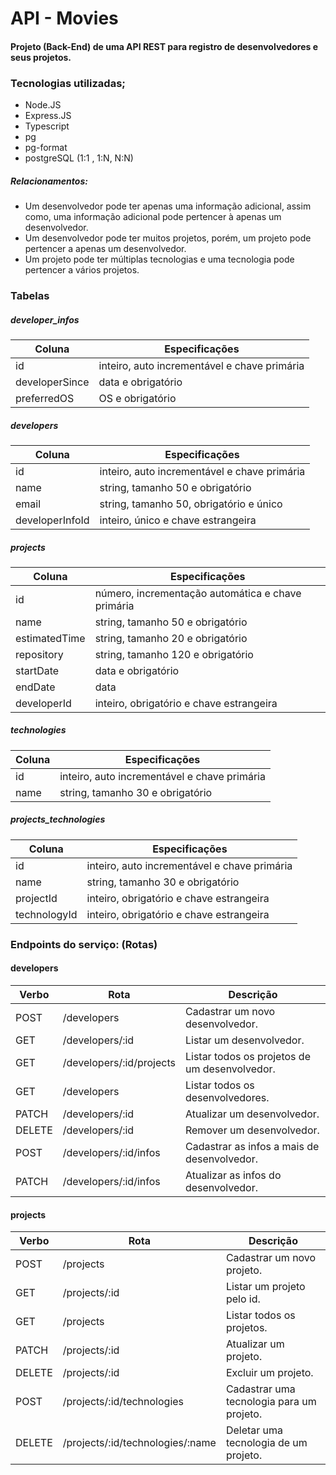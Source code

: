 # API - Movies

#### Projeto (Back-End) de uma API REST para registro de desenvolvedores e seus projetos.

### Tecnologias utilizadas;

- Node.JS
- Express.JS
- Typescript
- pg
- pg-format
- postgreSQL (1:1 , 1:N, N:N)

##### Relacionamentos:

- Um desenvolvedor pode ter apenas uma informação adicional, assim como, uma informação adicional pode pertencer à apenas um desenvolvedor.
- Um desenvolvedor pode ter muitos projetos, porém, um projeto pode pertencer a apenas um desenvolvedor.
- Um projeto pode ter múltiplas tecnologias e uma tecnologia pode pertencer a vários projetos.

### Tabelas

##### developer_infos

| Coluna         | Especificações                               |
| -------------- | -------------------------------------------- |
| id             | inteiro, auto incrementável e chave primária |
| developerSince | data e obrigatório                           |
| preferredOS    | OS e obrigatório                             |

##### developers

| Coluna          | Especificações                               |
| --------------- | -------------------------------------------- |
| id              | inteiro, auto incrementável e chave primária |
| name            | string, tamanho 50 e obrigatório             |
| email           | string, tamanho 50, obrigatório e único      |
| developerInfoId | inteiro, único e chave estrangeira           |

##### projects

| Coluna        | Especificações                                    |
| ------------- | ------------------------------------------------- |
| id            | número, incrementação automática e chave primária |
| name          | string, tamanho 50 e obrigatório                  |
| estimatedTime | string, tamanho 20 e obrigatório                  |
| repository    | string, tamanho 120 e obrigatório                 |
| startDate     | data e obrigatório                                |
| endDate       | data                                              |
| developerId   | inteiro, obrigatório e chave estrangeira          |

##### technologies

| Coluna | Especificações                               |
| ------ | -------------------------------------------- |
| id     | inteiro, auto incrementável e chave primária |
| name   | string, tamanho 30 e obrigatório             |

##### projects_technologies

| Coluna       | Especificações                               |
| ------------ | -------------------------------------------- |
| id           | inteiro, auto incrementável e chave primária |
| name         | string, tamanho 30 e obrigatório             |
| projectId    | inteiro, obrigatório e chave estrangeira     |
| technologyId | inteiro, obrigatório e chave estrangeira     |

### Endpoints do serviço: (Rotas)

#### developers

| Verbo  | Rota                     | Descrição                                     |
| ------ | ------------------------ | --------------------------------------------- |
| POST   | /developers              | Cadastrar um novo desenvolvedor.              |
| GET    | /developers/:id          | Listar um desenvolvedor.                      |
| GET    | /developers/:id/projects | Listar todos os projetos de um desenvolvedor. |
| GET    | /developers              | Listar todos os desenvolvedores.              |
| PATCH  | /developers/:id          | Atualizar um desenvolvedor.                   |
| DELETE | /developers/:id          | Remover um desenvolvedor.                     |
| POST   | /developers/:id/infos    | Cadastrar as infos a mais de desenvolvedor.   |
| PATCH  | /developers/:id/infos    | Atualizar as infos do desenvolvedor.          |

#### projects

| Verbo  | Rota                             | Descrição                                 |
| ------ | -------------------------------- | ----------------------------------------- |
| POST   | /projects                        | Cadastrar um novo projeto.                |
| GET    | /projects/:id                    | Listar um projeto pelo id.                |
| GET    | /projects                        | Listar todos os projetos.                 |
| PATCH  | /projects/:id                    | Atualizar um projeto.                     |
| DELETE | /projects/:id                    | Excluir um projeto.                       |
| POST   | /projects/:id/technologies       | Cadastrar uma tecnologia para um projeto. |
| DELETE | /projects/:id/technologies/:name | Deletar uma tecnologia de um projeto.     |
